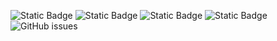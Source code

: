 ![Static Badge](https://img.shields.io/badge/blacklists-60-000000) ![Static Badge](https://img.shields.io/badge/blacklisted-2997219-cc0000) ![Static Badge](https://img.shields.io/badge/whitelisted-2242-00CC00) ![Static Badge](https://img.shields.io/badge/streaming_blacklist-28106-000000) ![GitHub issues](https://img.shields.io/github/issues/fabriziosalmi/blacklists)
